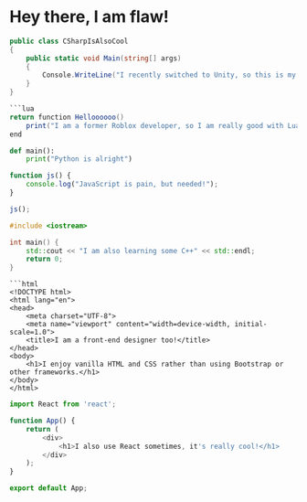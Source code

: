 # Hey there, I am flaw!

```csharp
public class CSharpIsAlsoCool
{
    public static void Main(string[] args)
    {
        Console.WriteLine("I recently switched to Unity, so this is my main language!");
    }
}

```lua
return function Helloooooo()
    print("I am a former Roblox developer, so I am really good with Lua/Luau!")
end
```

```python
def main():
    print("Python is alright")
```

```javascript
function js() {
    console.log("JavaScript is pain, but needed!");
}

js();
```
```cpp
#include <iostream>

int main() {
    std::cout << "I am also learning some C++" << std::endl;
    return 0;
}
```

```
```html
<!DOCTYPE html>
<html lang="en">
<head>
    <meta charset="UTF-8">
    <meta name="viewport" content="width=device-width, initial-scale=1.0">
    <title>I am a front-end designer too!</title>
</head>
<body>
    <h1>I enjoy vanilla HTML and CSS rather than using Bootstrap or other frameworks.</h1>
</body>
</html>

```
```javascript
import React from 'react';

function App() {
    return (
        <div>
            <h1>I also use React sometimes, it's really cool!</h1>
        </div>
    );
}

export default App;

```
